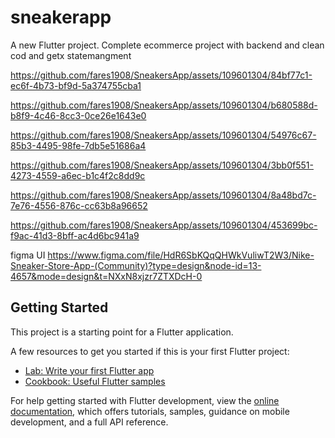 # sneakerapp

A new Flutter project.
Complete ecommerce project with backend and clean cod and getx statemangment


https://github.com/fares1908/SneakersApp/assets/109601304/84bf77c1-ec6f-4b73-bf9d-5a374755cba1


https://github.com/fares1908/SneakersApp/assets/109601304/b680588d-b8f9-4c46-8cc3-0ce26e1643e0



https://github.com/fares1908/SneakersApp/assets/109601304/54976c67-85b3-4495-98fe-7db5e51686a4



https://github.com/fares1908/SneakersApp/assets/109601304/3bb0f551-4273-4559-a6ec-b1c4f2c8dd9c



https://github.com/fares1908/SneakersApp/assets/109601304/8a48bd7c-7e76-4556-876c-cc63b8a96652



https://github.com/fares1908/SneakersApp/assets/109601304/453699bc-f9ac-41d3-8bff-ac4d6bc941a9



figma UI
https://www.figma.com/file/HdR6SbKQqQHWkVuliwT2W3/Nike-Sneaker-Store-App-(Community)?type=design&node-id=13-4657&mode=design&t=NXxN8xjzr7ZTXDcH-0

## Getting Started

This project is a starting point for a Flutter application.

A few resources to get you started if this is your first Flutter project:

- [Lab: Write your first Flutter app](https://docs.flutter.dev/get-started/codelab)
- [Cookbook: Useful Flutter samples](https://docs.flutter.dev/cookbook)

For help getting started with Flutter development, view the
[online documentation](https://docs.flutter.dev/), which offers tutorials,
samples, guidance on mobile development, and a full API reference.
